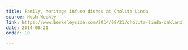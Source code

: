 ```yaml
---
title: Family, heritage infuse dishes at Cholita Linda
source: Nosh Weekly
link: https://www.berkeleyside.com/2014/08/21/cholita-linda-oakland
date: 2014-08-21
order: 10

---
```

